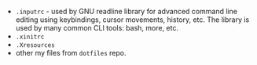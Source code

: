 * `.inputrc` - used by GNU readline library for advanced command line editing using keybindings, cursor movements, history, etc. The library is used by many common CLI tools: bash, more, etc. 
* `.xinitrc`
* `.Xresources`
* other my files from `dotfiles` repo.
